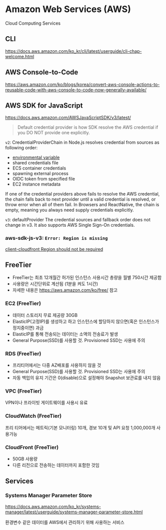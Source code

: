 # Amazon Web Services (AWS)

Cloud Computing Services

## CLI

<https://docs.aws.amazon.com/ko_kr/cli/latest/userguide/cli-chap-welcome.html>

## AWS Console-to-Code

<https://aws.amazon.com/ko/blogs/korea/convert-aws-console-actions-to-reusable-code-with-aws-console-to-code-now-generally-available/>

## AWS SDK for JavaScript

<https://docs.aws.amazon.com/AWSJavaScriptSDK/v3/latest/>

> Default credential provider is how SDK resolve the AWS credential if you DO NOT provide one explicitly.

`v2`: CredentialProviderChain in Node.js resolves credential from sources as following order:

- [environmental variable](https://docs.aws.amazon.com/sdkref/latest/guide/environment-variables.html)
- shared credentials file
- ECS container credentials
- spawning external process
- OIDC token from specified file
- EC2 instance metadata

If one of the credential providers above fails to resolve the AWS credential, the chain falls back to next provider until a valid credential is resolved, or throw error when all of them fail.
In Browsers and ReactNative, the chain is empty, meaning you always need supply credentials explicitly.

`v3`: defaultProvider The credential sources and fallback order does not change in v3. It also supports AWS Single Sign-On credentials.

### aws-sdk-js-v3: `Error: Region is missing`

[client-cloudfront Region should not be required](https://github.com/aws/aws-sdk-js-v3/issues/3035)

## FreeTier

- FreeTier는 최초 12개월간 허가된 인스턴스 사용시간 총량을 월별 750시간 제공함
- 사용량은 시간단위로 계산됨 (1분을 켜도 1시간)
- 자세한 내용은 <https://aws.amazon.com/ko/free/> 참고

### EC2 (FreeTier)

- 데이터 스토리지 무료 제공량 30GB
- ElasticIP(고정IP)를 생성하고 하고 인스턴스에 할당하지 않으면(혹은 인스턴스가 정지중이면) 과금
- ElasticIP를 통해 전송되는 데이터는 소액의 전송료가 발생
- General Purpose(SSD)를 사용할 것. Provisioned SSD는 사용에 주의

### RDS (FreeTier)

- 프리티어에서는 다중 AZ배포를 사용하지 않을 것
- General Purpose(SSD)를 사용할 것. Provisioned SSD는 사용에 주의
- 자동 백업의 유지 기간은 0(disable)으로 설정해야 Snapshot 보관료를 내지 않음

### VPC (FreeTier)

VPN이나 프라이빗 게이트웨이를 사용시 유료

### CloudWatch (FreeTier)

프리 티어에서는 메트릭(기본 모니터링) 10개, 경보 10개 및 API 요청 1,000,000개 사용가능

### CloudFront (FreeTier)

- 50GB 사용량
- 다른 리전으로 전송하는 데이터까지 포함한 것임

## Services

### Systems Manager Parameter Store

<https://docs.aws.amazon.com/ko_kr/systems-manager/latest/userguide/systems-manager-parameter-store.html>

환경변수 같은 데이터를 AWS에서 관리하기 위해 사용하는 서비스
